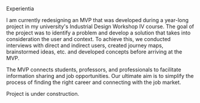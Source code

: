 Experientia

I am currently redesigning an MVP that was developed during a year-long project in my university's Industrial Design Workshop IV course. 
The goal of the project was to identify a problem and develop a solution that takes into consideration the user and context. To achieve this, we conducted 
interviews with direct and indirect users, created journey maps, brainstormed ideas, etc. and developed concepts before arriving at the MVP.

The MVP connects students, professors, and professionals to facilitate information sharing and job opportunities. Our ultimate aim is to simplify the 
process of finding the right career and connecting with the job market.

Project is under construction.
